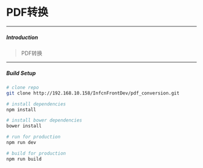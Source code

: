 # PDF转换

---
##### Introduction

> PDF转换

---
##### Build Setup

``` bash
# clone repo
git clone http://192.168.10.158/InfcnFrontDev/pdf_conversion.git

# install dependencies
npm install

# install bower dependencies
bower install

# run for production
npm run dev

# build for production
npm run build
```